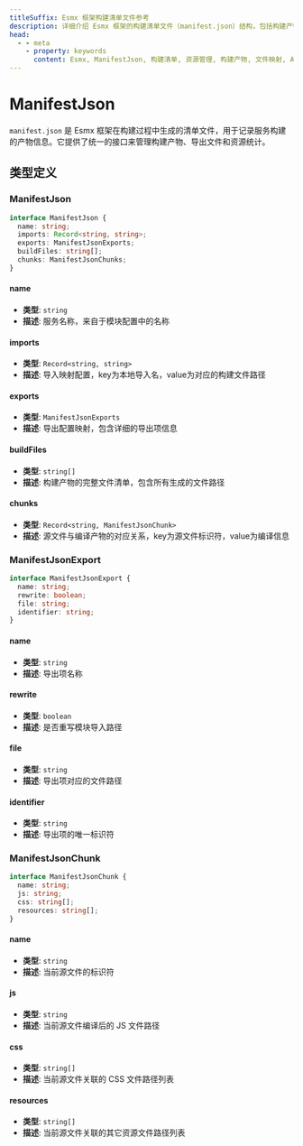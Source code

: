 ```yaml
---
titleSuffix: Esmx 框架构建清单文件参考
description: 详细介绍 Esmx 框架的构建清单文件（manifest.json）结构，包括构建产物管理、导出文件映射和资源统计功能，帮助开发者理解和使用构建系统。
head:
  - - meta
    - property: keywords
      content: Esmx, ManifestJson, 构建清单, 资源管理, 构建产物, 文件映射, API
---
```


# ManifestJson

`manifest.json` 是 Esmx 框架在构建过程中生成的清单文件，用于记录服务构建的产物信息。它提供了统一的接口来管理构建产物、导出文件和资源统计。

## 类型定义

### ManifestJson

```typescript
interface ManifestJson {
  name: string;
  imports: Record<string, string>;
  exports: ManifestJsonExports;
  buildFiles: string[];
  chunks: ManifestJsonChunks;
}
```

#### name

- **类型**: `string`
- **描述**: 服务名称，来自于模块配置中的名称

#### imports

- **类型**: `Record<string, string>`
- **描述**: 导入映射配置，key为本地导入名，value为对应的构建文件路径

#### exports

- **类型**: `ManifestJsonExports`
- **描述**: 导出配置映射，包含详细的导出项信息

#### buildFiles

- **类型**: `string[]`
- **描述**: 构建产物的完整文件清单，包含所有生成的文件路径

#### chunks

- **类型**: `Record<string, ManifestJsonChunk>`
- **描述**: 源文件与编译产物的对应关系，key为源文件标识符，value为编译信息

### ManifestJsonExport

```typescript
interface ManifestJsonExport {
  name: string;
  rewrite: boolean;
  file: string;
  identifier: string;
}
```

#### name

- **类型**: `string`
- **描述**: 导出项名称

#### rewrite

- **类型**: `boolean`
- **描述**: 是否重写模块导入路径

#### file

- **类型**: `string`
- **描述**: 导出项对应的文件路径

#### identifier

- **类型**: `string`
- **描述**: 导出项的唯一标识符

### ManifestJsonChunk

```typescript
interface ManifestJsonChunk {
  name: string;
  js: string;
  css: string[];
  resources: string[];
}
```

#### name

- **类型**: `string`
- **描述**: 当前源文件的标识符

#### js

- **类型**: `string`
- **描述**: 当前源文件编译后的 JS 文件路径

#### css

- **类型**: `string[]`
- **描述**: 当前源文件关联的 CSS 文件路径列表

#### resources

- **类型**: `string[]`
- **描述**: 当前源文件关联的其它资源文件路径列表
